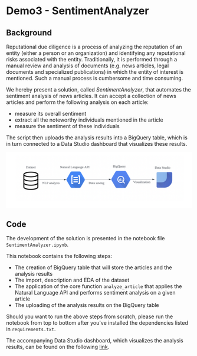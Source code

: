 # Demo3 - SentimentAnalyzer

## Background

Reputational due diligence is a process of analyzing the reputation of an entity (either a person or an organization) and identifying any reputational risks associated with the entity. Traditionally, it is performed through a manual review and analysis of documents (e.g. news articles, legal documents and specialized publications) in which the entity of interest is mentioned. Such a manual process is cumbersome and time consuming.

We hereby present a solution, called _SentimentAnalyzer_, that automates the sentiment analysis of news articles. It can accept a collection of news articles and perform the following analysis on each article:
- measure its overall sentiment 
- extract all the noteworthy individuals mentioned in the article
- measure the sentiment of these individuals

The script then uploads the analysis results into a BigQuery table, which is in turn connected to a Data Studio dashboard that visualizes these results. 

![Architecture Diagram](SentimentAnalyzer_diagram.png "Architecture Diagram")


## Code

The development of the solution is presented in the notebook file `SentimentAnalyzer.ipynb`. 

This notebook contains the following steps:
- The creation of BigQuery table that will store the articles and the analysis results
- The import, description and EDA of the dataset
- The application of the core function `analyze_article` that applies the Natural Language API and performs sentiment analysis on a given article
- The uploading of the analysis results on the BigQuery table

Should you want to run the above steps from scratch, please run the notebook from top to bottom after you've installed the dependencies listed in `requirements.txt`.

The accompanying Data Studio dashboard, which visualizes the analysis results, can be found on the following [link](https://datastudio.google.com/u/0/reporting/9f62a4aa-3b5f-4716-b190-10be9a2b9bb2/page/0weuC). 

